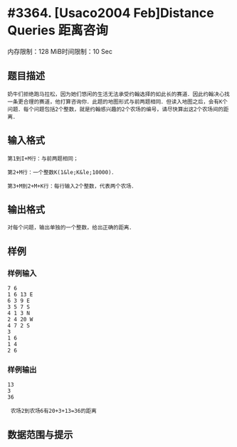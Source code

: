 # #3364. [Usaco2004 Feb]Distance Queries 距离咨询

内存限制：128 MiB时间限制：10 Sec

## 题目描述

    奶牛们拒绝跑马拉松，因为她们悠闲的生活无法承受约翰选择的如此长的赛道．因此约翰决心找一条更合理的赛道，他打算咨询你．此题的地图形式与前两题相同．但读入地图之后，会有K个问题．每个问题包括2个整数，就是约翰感兴趣的2个农场的编号，请尽快算出这2个农场间的距离．

## 输入格式

    第1到I+M行：与前两题相同；

    第2+M行：一个整数K(1&le;K&le;10000)．

    第3+M到2+M+K行：每行输入2个整数，代表两个农场．

## 输出格式

 

    对每个问题，输出单独的一个整数，给出正确的距离．

## 样例

### 样例输入

    
    7 6
    1 6 13 E
    6 3 9 E
    3 5 7 S
    4 1 3 N
    2 4 20 W
    4 7 2 S
    3
    1 6
    1 4
    2 6
    

### 样例输出

    
    13
    3
    36
    
     农场2到农场6有20+3+13=36的距离
    

## 数据范围与提示

